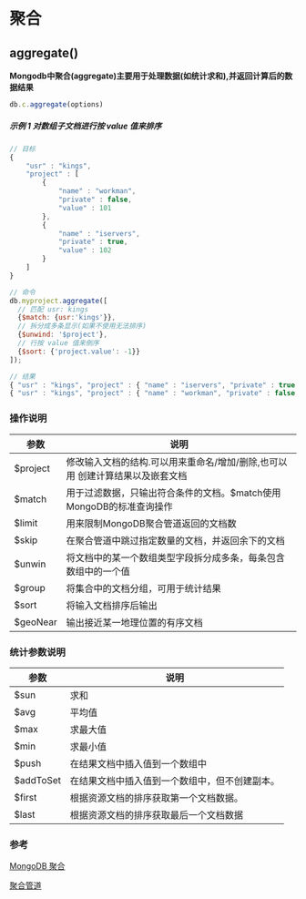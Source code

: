 # 聚合

## aggregate()

__Mongodb中聚合(aggregate)主要用于处理数据(如统计求和),并返回计算后的数据结果__

```javascript
db.c.aggregate(options)
```

##### 示例 1 对数组子文档进行按 value 值来排序

```javascript
// 目标
{
	"usr" : "kings",
	"project" : [
		{
			"name" : "workman",
			"private" : false,
			"value" : 101
		},
		{
			"name" : "iservers",
			"private" : true,
			"value" : 102
		}
	]
}

// 命令
db.myproject.aggregate([
  // 匹配 usr: kings
  {$match: {usr:'kings'}}, 
  // 拆分成多条显示(如果不使用无法排序)
  {$unwind: '$project'}, 
  // 行按 value 值来倒序
  {$sort: {'project.value': -1}} 
]);

// 结果 
{ "usr" : "kings", "project" : { "name" : "iservers", "private" : true, "value" : 102 } }
{ "usr" : "kings", "project" : { "name" : "workman", "private" : false, "value" : 101 } }
```



### 操作说明

| 参数       | 说明                                       |
| -------- | ---------------------------------------- |
| $project | 修改输入文档的结构.可以用来重命名/增加/删除,也可以用 创建计算结果以及嵌套文档 |
| $match   | 用于过滤数据，只输出符合条件的文档。$match使用MongoDB的标准查询操作 |
| $limit   | 用来限制MongoDB聚合管道返回的文档数                    |
| $skip    | 在聚合管道中跳过指定数量的文档，并返回余下的文档                 |
| $unwin   | 将文档中的某一个数组类型字段拆分成多条，每条包含数组中的一个值          |
| $group   | 将集合中的文档分组，可用于统计结果                        |
| $sort    | 将输入文档排序后输出                               |
| $geoNear | 输出接近某一地理位置的有序文档                          |



### 统计参数说明

| 参数        | 说明                      |
| --------- | ----------------------- |
| $sun      | 求和                      |
| $avg      | 平均值                     |
| $max      | 求最大值                    |
| $min      | 求最小值                    |
| $push     | 在结果文档中插入值到一个数组中         |
| $addToSet | 在结果文档中插入值到一个数组中，但不创建副本。 |
| $first    | 根据资源文档的排序获取第一个文档数据。     |
| $last     | 根据资源文档的排序获取最后一个文档数据     |





### 参考

[MongoDB 聚合](http://www.runoob.com/mongodb/mongodb-aggregate.html)

[聚合管道](http://docs.mongoing.com/manual-zh/core/aggregation-pipeline.html)

